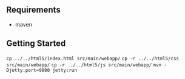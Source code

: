 Requirements
--
* maven

Getting Started
--
`cp ../../html5/index.html src/main/webapp/`
`cp -r ../../html5/css src/main/webapp/`
`cp -r ../../html5/js src/main/webapp/`
`mvn -Djetty.port=9000 jetty:run`



